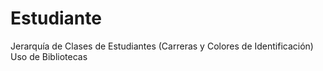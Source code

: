 # Estudiante
Jerarquía de Clases de Estudiantes (Carreras y Colores de Identificación) Uso de Bibliotecas
